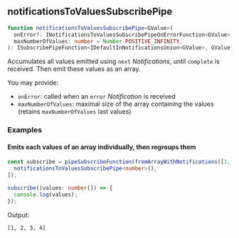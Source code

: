## notificationsToValuesSubscribePipe

```ts
function notificationsToValuesSubscribePipe<GValue>(
  onError?: INotificationsToValuesSubscribePipeOnErrorFunction<GValue>,
  maxNumberOfValues: number = Number.POSITIVE_INFINITY,
): ISubscribePipeFunction<IDefaultInNotificationsUnion<GValue>, GValue[]>
```

Accumulates all values emitted using `next` *Notifications*, until `complete` is received.
Then emit these values as an array.

You may provide:

- `onError`: called when an `error` *Notification* is received
- `maxNumberOfValues`: maximal size of the array containing the values (retains `maxNumberOfValues` last values)


### Examples

#### Emits each values of an array individually, then regroups them

```ts
const subscribe = pipeSubscribeFunction(fromArrayWithNotifications([1, 2, 3, 4]), [
  notificationsToValuesSubscribePipe<number>(),
]);

subscribe((values: number[]) => {
  console.log(values);
});
```

Output:

```text
[1, 2, 3, 4]
```
